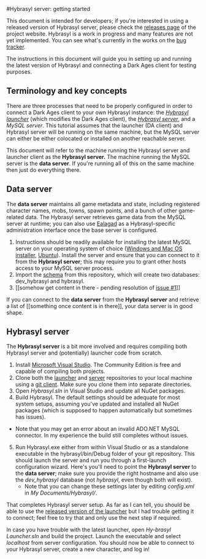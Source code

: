 #Hybrasyl server: getting started

This document is intended for developers; if you're interested in using a released version of Hybrasyl server, please check the [releases page](https://www.hybrasyl.com/releases) of the project website. Hybrasyl is a work in progress and many features are not yet implemented. You can see what's currently in the works on the [bug tracker](https://hybrasyl.atlassian.net/).

The instructions in this document will guide you in setting up and running the latest version of Hybrasyl and connecting a Dark Ages client for testing purposes.

## Terminology and key concepts
There are three processes that need to be properly configured in order to connect a Dark Ages client to your own Hybrasyl instance: the *[Hybrasyl launcher](https://github.com/hybrasyl/launcher)* (which modifies the Dark Ages client), the *[Hybrasyl server](https://github.com/hybrasyl/server)*, and a *MySQL server*. This tutorial assumes that the launcher (DA client) and Hybrasyl server will be running on the same machine, but the MySQL server can either be either colocated or installed on another reachable server.

This document will refer to the machine running the Hybrasyl server and launcher client as the **Hybrasyl server.** The machine running the MySQL server is the **data server**. If you're running all of this on the same machine then just do everything there.

## Data server
The **data server** maintains all game metadata and state, including registered character names, mobs, towns, spawn points, and a bunch of other game-related data. The Hybrasyl server retrieves game data from the MySQL server at runtime; you can also use [Ealagad](https://github.com/hybrasyl/ealagad) as a Hybrasyl-specific administration interface once the base server is configured.

1. Instructions should be readily available for installing the latest MySQL server on your operating system of choice ([Windows and Mac OS installer](https://dev.mysql.com/downloads/installer/), [Ubuntu](https://help.ubuntu.com/12.04/serverguide/mysql.html)). Install the server and ensure that you can connect to it from the **Hybrasyl server**; this may require you to grant other hosts access to your MySQL server process.
2. Import the [schema](https://github.com/hybrasyl/server/blob/master/schema.sql) from this repository, which will create two databases: dev_hybrasyl and hybrasyl.
3. [[somehow get content in there - pending resolution of  [issue #1](https://github.com/hybrasyl/server/issues/1)]]

If you can connect to the **data server** from the **Hybrasyl server** and retrieve a list of [[something once content is in there]], your data server is in good shape.

## Hybrasyl server
The **Hybrasyl server** is a bit more involved and requires compiling both Hybrasyl server and (potentially) launcher code from scratch.

1. Install [Microsoft Visual Studio](https://www.visualstudio.com/en-us/downloads/visual-studio-2015-downloads-vs.aspx). The Community Edition is free and capable of compiling both projects.
2. Clone both the [launcher](https://github.com/hybrasyl/launcher) and [server](https://github.com/hybrasyl/server) repositories to your local machine using a [git client](https://git-scm.com/downloads/guis). Make sure you clone them into separate directories.
3. Open *Hybrasyl.sln* in Visual Studio and update all NuGet packages.
4. Build Hybrasyl. The default settings should be adequate for most system setups, assuming you've updated and installed all NuGet packages (which is supposed to happen automatically but sometimes has issues).
  - Note that you may get an error about an invalid ADO.NET MySQL connector. In my experience the build still completes without issues.
5. Run Hybrasyl.exe either from within Visual Studio or as a standalone executable in the hybrasyl/bin/Debug folder of your git repository. This should launch the server and run you through a first-launch configuration wizard. Here's you'll need to point the **Hybrasyl server** to the **data server**; make sure you provide the right hostname and also use the *dev_hybrasyl* database (not *hybrasyl*, even though both will exist).
    - Note that you can change these settings later by editing *config.xml* in *My Documents/Hybrasyl/*.

That completes Hybrasyl server setup. As far as I can tell, you should be able to use the [released version of the launcher](https://www.hybrasyl.com/releases) but I had trouble getting it to connect; feel free to try that and only use the next step if required. 

In case you have trouble with the latest launcher, open *Hy-brasyl Launcher.sln* and build the project. Launch the executable and select *localhost* from server configuration. You should now be able to connect to your Hybrasyl server, create a new character, and log in!